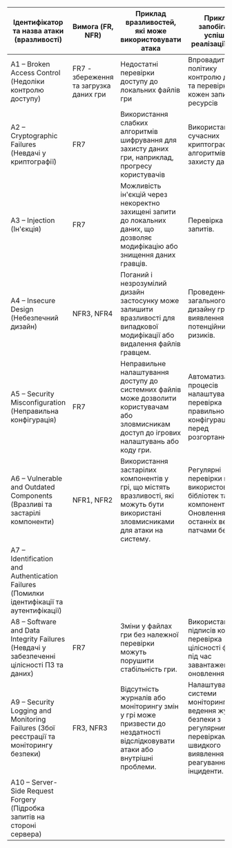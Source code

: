 | Ідентифікатор та назва атаки (вразливості) | Вимога (FR, NFR)                            | Приклад вразливостей, які може використовувати атака                                                                                                                                                     | Приклад запобігання успішної реалізації атаки                                                                                                                                                                            |
|--------------------------------------------|---------------------------------------------|---------------------------------------------------------------------------------------------------------------------------------------------------------------------------------------------------------|--------------------------------------------------------------------------------------------------------------------------------------------------------------------------------------------------------------------------|
| A1 – Broken Access Control (Недоліки контролю доступу)       | FR7 - збереження та загрузка даних гри                               | Недостатні перевірки доступу до локальних файлів гри                                              | Впровадити політику контролю доступу та перевірку на кожен запит до ресурсів                                                                                 |
| A2 – Cryptographic Failures (Невдачі у криптографії)         | FR7                                  | Використання слабких алгоритмів шифрування для захисту даних гри, наприклад, прогресу користувачів                                                                    | Використання сучасних криптографічних алгоритмів для захисту даних.                                                                   |
| A3 – Injection (Ін'єкція)                                    | FR7                                      | Можливість ін'єкцій через некоректно захищені запити до локальних даних, що дозволяє модифікацію або знищення даних гравців.                                                                              | Перевірка всіх запитів.                                                                                     |
| A4 – Insecure Design (Небезпечний дизайн)                    | NFR3,  NFR4                                    | Поганий і незрозумілий дизайн застосунку може залишити вразливості для випадкової модифікації або видалення файлів гравцем.                                                                                               | Проведення загального аудиту дизайну гри для виявлення потенційних ризиків.                                                                                       |
| A5 – Security Misconfiguration (Неправильна конфігурація)    |  FR7                                  | Неправильне налаштування доступу до системних файлів може дозволити користувачам або зловмисникам доступ до ігрових налаштувань або коду гри.                                                                      | Автоматизація процесів налаштування та перевірка правильності конфігурацій перед розгортанням.                                                                        |
| A6 – Vulnerable and Outdated Components (Вразливі та застарілі компоненти) | NFR1, NFR2                                 | Використання застарілих компонентів у грі, що містять вразливості, які можуть бути використані зловмисниками для атаки на систему.                                                                       | Регулярні перевірки версій використовуваних бібліотек та компонентів. Оновлення до останніх версій з патчами безпеки.                                                                                                      |
| A7 – Identification and Authentication Failures (Помилки ідентифікації та аутентифікації) |                              |                                                              |                                                                      |
| A8 – Software and Data Integrity Failures (Невдачі у забезпеченні цілісності ПЗ та даних) | FR7                              | Зміни у файлах гри без належної перевірки можуть порушити стабільність гри.                                                                                                                   | Використання підписів коду та перевірка цілісності файлів під час завантаження або оновлення гри.                                                                                                                           |
| A9 – Security Logging and Monitoring Failures (Збої реєстрації та моніторингу безпеки) | FR3, NFR3                                    | Відсутність журналів або моніторингу змін у грі може призвести до нездатності відслідковувати атаки або внутрішні проблеми.                                                                               | Налаштування системи моніторингу та ведення журналів безпеки з регулярними перевірками для швидкого виявлення та реагування на інциденти.                                                                                   |
| A10 – Server-Side Request Forgery (Підробка запитів на стороні сервера) |                             |                                                |                                                                            |
